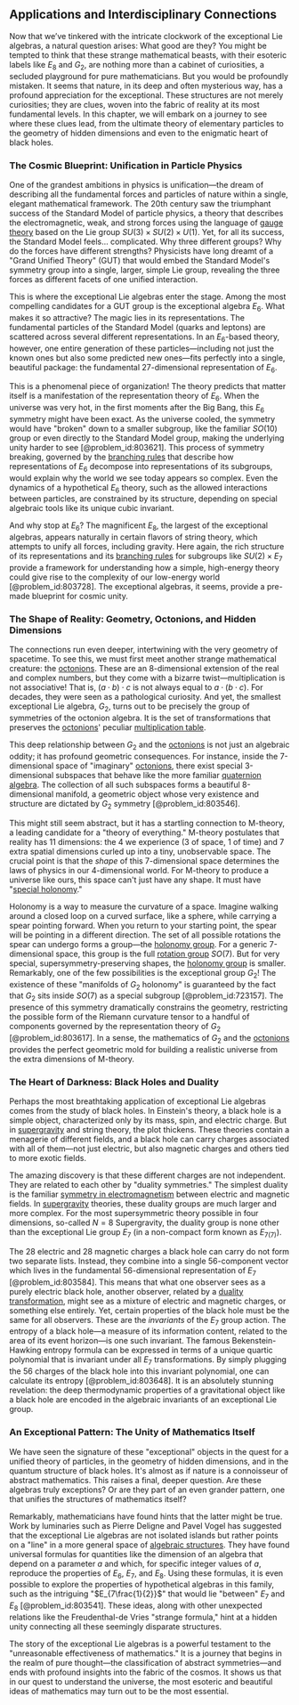 ## Applications and Interdisciplinary Connections

Now that we’ve tinkered with the intricate clockwork of the exceptional Lie algebras, a natural question arises: What good are they? You might be tempted to think that these strange mathematical beasts, with their esoteric labels like $E_8$ and $G_2$, are nothing more than a cabinet of curiosities, a secluded playground for pure mathematicians. But you would be profoundly mistaken. It seems that nature, in its deep and often mysterious way, has a profound appreciation for the exceptional. These structures are not merely curiosities; they are clues, woven into the fabric of reality at its most fundamental levels. In this chapter, we will embark on a journey to see where these clues lead, from the ultimate theory of elementary particles to the geometry of hidden dimensions and even to the enigmatic heart of black holes.

### The Cosmic Blueprint: Unification in Particle Physics

One of the grandest ambitions in physics is unification—the dream of describing all the fundamental forces and particles of nature within a single, elegant mathematical framework. The 20th century saw the triumphant success of the Standard Model of particle physics, a theory that describes the electromagnetic, weak, and strong forces using the language of [gauge theory](@article_id:142498) based on the Lie group $SU(3) \times SU(2) \times U(1)$. Yet, for all its success, the Standard Model feels… complicated. Why three different groups? Why do the forces have different strengths? Physicists have long dreamt of a "Grand Unified Theory" (GUT) that would embed the Standard Model's symmetry group into a single, larger, simple Lie group, revealing the three forces as different facets of one unified interaction.

This is where the exceptional Lie algebras enter the stage. Among the most compelling candidates for a GUT group is the exceptional algebra $E_6$. What makes it so attractive? The magic lies in its representations. The fundamental particles of the Standard Model (quarks and leptons) are scattered across several different representations. In an $E_6$-based theory, however, one entire generation of these particles—including not just the known ones but also some predicted new ones—fits perfectly into a single, beautiful package: the fundamental 27-dimensional representation of $E_6$.

This is a phenomenal piece of organization! The theory predicts that matter itself is a manifestation of the representation theory of $E_6$. When the universe was very hot, in the first moments after the Big Bang, this $E_6$ symmetry might have been exact. As the universe cooled, the symmetry would have "broken" down to a smaller subgroup, like the familiar $SO(10)$ group or even directly to the Standard Model group, making the underlying unity harder to see [@problem_id:803621]. This process of symmetry breaking, governed by the [branching rules](@article_id:137860) that describe how representations of $E_6$ decompose into representations of its subgroups, would explain why the world we see today appears so complex. Even the dynamics of a hypothetical $E_6$ theory, such as the allowed interactions between particles, are constrained by its structure, depending on special algebraic tools like its unique cubic invariant.

And why stop at $E_6$? The magnificent $E_8$, the largest of the exceptional algebras, appears naturally in certain flavors of string theory, which attempts to unify all forces, including gravity. Here again, the rich structure of its representations and its [branching rules](@article_id:137860) for subgroups like $SU(2) \times E_7$ provide a framework for understanding how a simple, high-energy theory could give rise to the complexity of our low-energy world [@problem_id:803728]. The exceptional algebras, it seems, provide a pre-made blueprint for cosmic unity.

### The Shape of Reality: Geometry, Octonions, and Hidden Dimensions

The connections run even deeper, intertwining with the very geometry of spacetime. To see this, we must first meet another strange mathematical creature: the [octonions](@article_id:183726). These are an 8-dimensional extension of the real and complex numbers, but they come with a bizarre twist—multiplication is not associative! That is, $(a \cdot b) \cdot c$ is not always equal to $a \cdot (b \cdot c)$. For decades, they were seen as a pathological curiosity. And yet, the smallest exceptional Lie algebra, $G_2$, turns out to be precisely the group of symmetries of the octonion algebra. It is the set of transformations that preserves the [octonions](@article_id:183726)' peculiar [multiplication table](@article_id:137695).

This deep relationship between $G_2$ and the [octonions](@article_id:183726) is not just an algebraic oddity; it has profound geometric consequences. For instance, inside the 7-dimensional space of "imaginary" [octonions](@article_id:183726), there exist special 3-dimensional subspaces that behave like the more familiar [quaternion algebra](@article_id:193489). The collection of all such subspaces forms a beautiful 8-dimensional manifold, a geometric object whose very existence and structure are dictated by $G_2$ symmetry [@problem_id:803546].

This might still seem abstract, but it has a startling connection to M-theory, a leading candidate for a "theory of everything." M-theory postulates that reality has 11 dimensions: the 4 we experience (3 of space, 1 of time) and 7 extra spatial dimensions curled up into a tiny, unobservable space. The crucial point is that the *shape* of this 7-dimensional space determines the laws of physics in our 4-dimensional world. For M-theory to produce a universe like ours, this space can't just have any shape. It must have "[special holonomy](@article_id:158395)."

Holonomy is a way to measure the curvature of a space. Imagine walking around a closed loop on a curved surface, like a sphere, while carrying a spear pointing forward. When you return to your starting point, the spear will be pointing in a different direction. The set of all possible rotations the spear can undergo forms a group—the [holonomy group](@article_id:159603). For a generic 7-dimensional space, this group is the full [rotation group](@article_id:203918) $SO(7)$. But for very special, supersymmetry-preserving shapes, the [holonomy group](@article_id:159603) is smaller. Remarkably, one of the few possibilities is the exceptional group $G_2$! The existence of these "manifolds of $G_2$ holonomy" is guaranteed by the fact that $G_2$ sits inside $SO(7)$ as a special subgroup [@problem_id:723157]. The presence of this symmetry dramatically constrains the geometry, restricting the possible form of the Riemann curvature tensor to a handful of components governed by the representation theory of $G_2$ [@problem_id:803617]. In a sense, the mathematics of $G_2$ and the [octonions](@article_id:183726) provides the perfect geometric mold for building a realistic universe from the extra dimensions of M-theory.

### The Heart of Darkness: Black Holes and Duality

Perhaps the most breathtaking application of exceptional Lie algebras comes from the study of black holes. In Einstein's theory, a black hole is a simple object, characterized only by its mass, spin, and electric charge. But in [supergravity](@article_id:148195) and string theory, the plot thickens. These theories contain a menagerie of different fields, and a black hole can carry charges associated with all of them—not just electric, but also magnetic charges and others tied to more exotic fields.

The amazing discovery is that these different charges are not independent. They are related to each other by "duality symmetries." The simplest duality is the familiar [symmetry in electromagnetism](@article_id:265320) between electric and magnetic fields. In [supergravity](@article_id:148195) theories, these duality groups are much larger and more complex. For the most supersymmetric theory possible in four dimensions, so-called $N=8$ Supergravity, the duality group is none other than the exceptional Lie group $E_7$ (in a non-compact form known as $E_{7(7)}$).

The 28 electric and 28 magnetic charges a black hole can carry do not form two separate lists. Instead, they combine into a single 56-component vector which lives in the fundamental 56-dimensional representation of $E_7$ [@problem_id:803584]. This means that what one observer sees as a purely electric black hole, another observer, related by a [duality transformation](@article_id:187114), might see as a mixture of electric and magnetic charges, or something else entirely. Yet, certain properties of the black hole must be the same for all observers. These are the *invariants* of the $E_7$ group action. The entropy of a black hole—a measure of its information content, related to the area of its event horizon—is one such invariant. The famous Bekenstein-Hawking entropy formula can be expressed in terms of a unique quartic polynomial that is invariant under all $E_7$ transformations. By simply plugging the 56 charges of the black hole into this invariant polynomial, one can calculate its entropy [@problem_id:803648]. It is an absolutely stunning revelation: the deep thermodynamic properties of a gravitational object like a black hole are encoded in the algebraic invariants of an exceptional Lie group.

### An Exceptional Pattern: The Unity of Mathematics Itself

We have seen the signature of these "exceptional" objects in the quest for a unified theory of particles, in the geometry of hidden dimensions, and in the quantum structure of black holes. It's almost as if nature is a connoisseur of abstract mathematics. This raises a final, deeper question. Are these algebras truly exceptions? Or are they part of an even grander pattern, one that unifies the structures of mathematics itself?

Remarkably, mathematicians have found hints that the latter might be true. Work by luminaries such as Pierre Deligne and Pavel Vogel has suggested that the exceptional Lie algebras are not isolated islands but rather points on a "line" in a more general space of [algebraic structures](@article_id:138965). They have found universal formulas for quantities like the dimension of an algebra that depend on a parameter $a$ and which, for specific integer values of $a$, reproduce the properties of $E_6$, $E_7$, and $E_8$. Using these formulas, it is even possible to explore the properties of hypothetical algebras in this family, such as the intriguing "$E_{7\frac{1}{2}}$" that would lie "between" $E_7$ and $E_8$ [@problem_id:803541]. These ideas, along with other unexpected relations like the Freudenthal-de Vries "strange formula," hint at a hidden unity connecting all these seemingly disparate structures.

The story of the exceptional Lie algebras is a powerful testament to the "unreasonable effectiveness of mathematics." It is a journey that begins in the realm of pure thought—the classification of abstract symmetries—and ends with profound insights into the fabric of the cosmos. It shows us that in our quest to understand the universe, the most esoteric and beautiful ideas of mathematics may turn out to be the most essential.